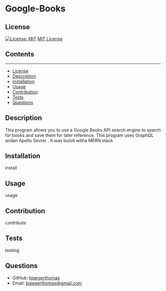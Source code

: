 # Google-Books

  ## License
  [![License: MIT](https://img.shields.io/badge/License-MIT-yellow.svg)](https://opensource.org/licenses/MIT)
  [MIT License](https://opensource.org/licenses/MIT)

  ## Contents
  ---------
  - [License](#license)
  - [Description](#description)
  - [Installation](#installation)
  - [Usage](#usage)
  - [Contribution](#contribution)
  - [Tests](#tests)
  - [Questions](#questions)

  ## Description
  This program allows you to use a Google Books API search engine to search for books and save them for later reference. This program uses GraphQL andan Apollo Sevrer . It was buiolt witha MERN stack

  ## Installation
  install

  ## Usage
  usage

  ## Contribution
  contribute

  ## Tests
  testing

  ## Questions
  - GitHub: [bjaegerthomas](https://github.com/bjaegerthomas)
  - Email: bjaegerthomas@gmail.com